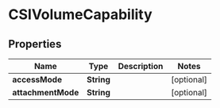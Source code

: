 

# CSIVolumeCapability


## Properties

| Name | Type | Description | Notes |
|------------ | ------------- | ------------- | -------------|
|**accessMode** | **String** |  |  [optional] |
|**attachmentMode** | **String** |  |  [optional] |



